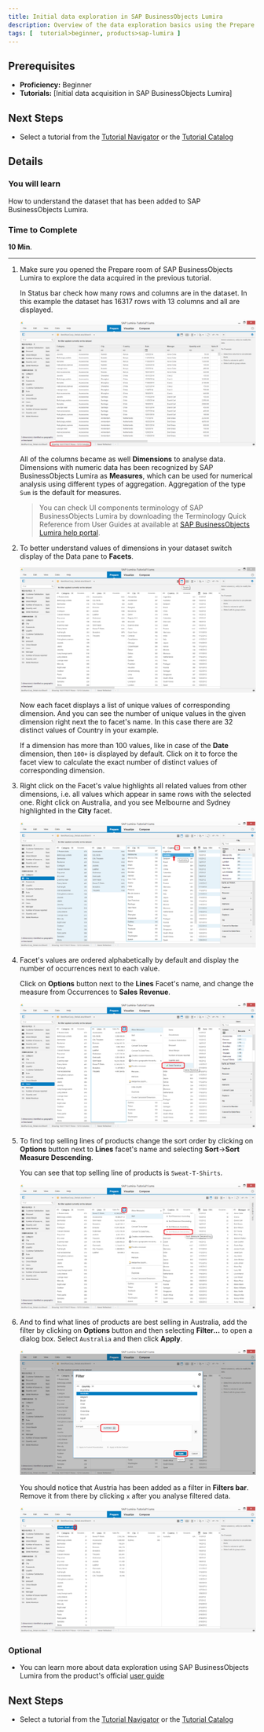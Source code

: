 ```yaml
---
title: Initial data exploration in SAP BusinessObjects Lumira
description: Overview of the data exploration basics using the Prepare room
tags: [  tutorial>beginner, products>sap-lumira ]
---
```

## Prerequisites  
 - **Proficiency:** Beginner
 - **Tutorials:** [Initial data acquisition in SAP BusinessObjects Lumira]

## Next Steps
 - Select a tutorial from the [Tutorial Navigator](http://go.sap.com/developer/tutorial-navigator.html) or the [Tutorial Catalog](http://go.sap.com/developer/tutorials.html)

## Details
### You will learn  
How to understand the dataset that has been added to SAP BusinessObjects Lumira.

### Time to Complete
**10 Min**.

---

1. Make sure you opened the Prepare room of SAP BusinessObjects Lumira to explore the data acquired in the previous tutorial.

   In Status bar check how many rows and columns are in the dataset. In this example the dataset has 16317 rows with 13 columns and all are displayed.

    ![Dataset view in Grid view of the Prepare room](Lum02-01.png)

    All of the columns became as well **Dimensions** to analyse data. Dimensions with numeric data has been recognized by SAP BusinessObjects Lumira as **Measures**, which can be used for numerical analysis using different types of aggregation. Aggregation of the type `Sum` is the default for measures.

    > You can check UI components terminology of SAP BusinessObjects Lumira by downloading the Terminology Quick Reference from User Guides at available at [SAP BusinessObjects Lumira help portal](http://help.sap.com/lumira#section2).

2. To better understand values of dimensions in your dataset switch display of the Data pane to **Facets**.

   ![The Facets view of Data pane in Prepare room](Lum02-02.png)

   Now each facet displays a list of unique values of corresponding dimension. And you can see the number of unique values in the given dimension right next the to facet's name. In this case there are 32 distinct values of Country in your example.

   If a dimension has more than 100 values, like in case of the **Date** dimension, then `100+` is displayed by default. Click on it to force the facet view to calculate the exact number of distinct values of corresponding dimension.

3. Right click on the Facet's value highlights all related values from other dimensions, i.e. all values which appear in same rows with the selected one. Right click on Australia, and you see Melbourne and Sydney highlighted in the **City** facet.

   ![Values relationships highlighted in the Facets view](Lum02-03.png)   

4. Facet's values are ordered alphabetically by default and display the number of occurrences next to each value.

   Click on **Options** button next to the **Lines** Facet's name, and change the measure from Occurrences to **Sales Revenue**.

   ![Aggregation changed from Occurences to Sales Revenue](Lum02-04.png)

5. To find top selling lines of products change the sort order by clicking on **Options** button next to **Lines** facet's name and selecting **Sort**->**Sort Measure Descending**.

   You can see that top selling line of products is `Sweat-T-Shirts`.

   ![Sorting values by Sales Revenue](Lum02-05.png)

6. And to find what lines of products are best selling in Australia, add the filter by clicking on **Options** button and then selecting **Filter...** to open a dialog box. Select `Australia` and then click **Apply**.

   ![Filter dialog window](Lum02-06.png)

   You should notice that Austria has been added as a filter in **Filters bar**. Remove it from there by clicking `x` after you analyse filtered data.

   ![Remove filter from the Filters bar](Lum02-07.png)

### Optional
 - You can learn more about data exploration using SAP BusinessObjects Lumira from the product's official [user guide](http://help.sap.com/lumira#section2)

## Next Steps
 - Select a tutorial from the [Tutorial Navigator](http://go.sap.com/developer/tutorial-navigator.html) or the [Tutorial Catalog](http://go.sap.com/developer/tutorials.html)
